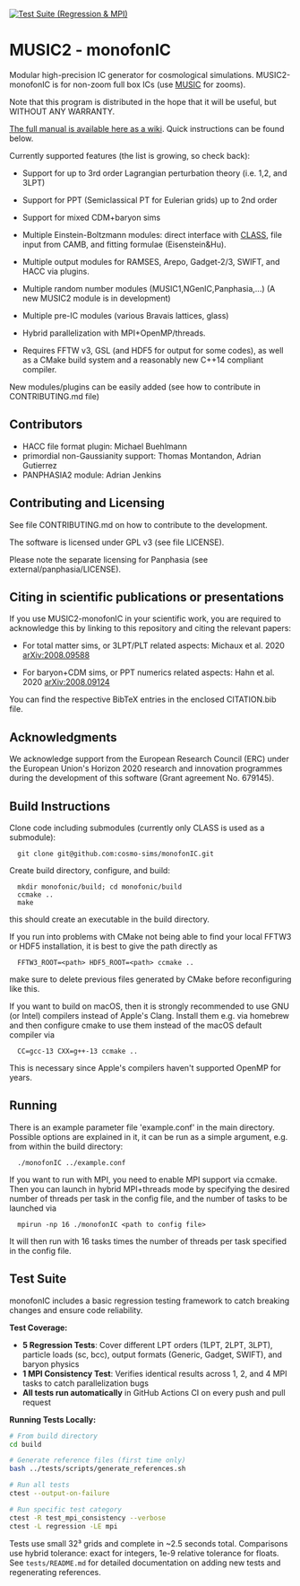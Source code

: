 [![Test Suite (Regression & MPI)](https://github.com/ohahn/monofonIC/actions/workflows/cmake-multi-platform.yml/badge.svg)](https://github.com/ohahn/monofonIC/actions/workflows/cmake-multi-platform.yml)

# MUSIC2 - monofonIC
Modular high-precision IC generator for cosmological simulations. MUSIC2-monofonIC is for non-zoom full box ICs (use [MUSIC](https://github.com/cosmo-sims/MUSIC2) for zooms).

Note that this program is distributed in the hope that it will be useful, but WITHOUT ANY WARRANTY.

[The full manual is available here as a wiki](https://github.com/cosmo-sims/monofonIC/wiki). Quick instructions can be found below.

Currently supported features (the list is growing, so check back):

- Support for up to 3rd order Lagrangian perturbation theory (i.e. 1,2, and 3LPT)

- Support for PPT (Semiclassical PT for Eulerian grids) up to 2nd order

- Support for mixed CDM+baryon sims 

- Multiple Einstein-Boltzmann modules: direct interface with [CLASS](https://lesgourg.github.io/class_public/class.html), file input from CAMB, and fitting formulae (Eisenstein&Hu).

- Multiple output modules for RAMSES, Arepo, Gadget-2/3, SWIFT, and HACC via plugins.

- Multiple random number modules (MUSIC1,NGenIC,Panphasia,...) (A new MUSIC2 module is in development)

- Multiple pre-IC modules (various Bravais lattices, glass)

- Hybrid parallelization with MPI+OpenMP/threads.
    
- Requires FFTW v3, GSL (and HDF5 for output for some codes), as well as a CMake build system and a reasonably new C++14 compliant compiler.

New modules/plugins can be easily added (see how to contribute in CONTRIBUTING.md file)

## Contributors
- HACC file format plugin: Michael Buehlmann
- primordial non-Gaussianity support: Thomas Montandon, Adrian Gutierrez
- PANPHASIA2 module: Adrian Jenkins

## Contributing and Licensing

See file CONTRIBUTING.md on how to contribute to the development. 

The software is licensed under GPL v3 (see file LICENSE). 

Please note the separate licensing for Panphasia (see external/panphasia/LICENSE).


## Citing in scientific publications or presentations

If you use MUSIC2-monofonIC in your scientific work, you are required to acknowledge this by linking to this repository and citing the relevant papers:

- For total matter sims, or 3LPT/PLT related aspects: Michaux et al. 2020 [arXiv:2008.09588](https://arxiv.org/abs/2008.09588)

- For baryon+CDM sims, or PPT numerics related aspects: Hahn et al. 2020 [arXiv:2008.09124](https://arxiv.org/abs/2008.09124)

You can find the respective BibTeX entries in the enclosed CITATION.bib file.

## Acknowledgments

We acknowledge support from the European Research Council (ERC) under the European Union's Horizon 2020 research and innovation programmes during the development of this software (Grant agreement No. 679145).


## Build Instructions
Clone code including submodules (currently only CLASS is used as a submodule):

```
  git clone git@github.com:cosmo-sims/monofonIC.git
```

Create build directory, configure, and build:

```
  mkdir monofonic/build; cd monofonic/build
  ccmake ..
  make
```

this should create an executable in the build directory. 

If you run into problems with CMake not being able to find your local FFTW3 or HDF5 installation, it is best to give the path directly as

```
  FFTW3_ROOT=<path> HDF5_ROOT=<path> ccmake ..
```

make sure to delete previous files generated by CMake before reconfiguring like this.

If you want to build on macOS, then it is strongly recommended to use GNU (or Intel) compilers instead of Apple's Clang. Install them e.g. 
via homebrew and then configure cmake to use them instead of the macOS default compiler via

```
  CC=gcc-13 CXX=g++-13 ccmake ..
```

This is necessary since Apple's compilers haven't supported OpenMP for years.

## Running

There is an example parameter file 'example.conf' in the main directory. Possible options are explained in it, it can be run
as a simple argument, e.g. from within the build directory:

```
  ./monofonIC ../example.conf
```

If you want to run with MPI, you need to enable MPI support via ccmake. Then you can launch in hybrid MPI+threads mode by
specifying the desired number of threads per task in the config file, and the number of tasks to be launched via

```
  mpirun -np 16 ./monofonIC <path to config file>
```

It will then run with 16 tasks times the number of threads per task specified in the config file.

## Test Suite

monofonIC includes a basic regression testing framework to catch breaking changes and ensure code reliability.

**Test Coverage:**
- **5 Regression Tests**: Cover different LPT orders (1LPT, 2LPT, 3LPT), particle loads (sc, bcc), output formats (Generic, Gadget, SWIFT), and baryon physics
- **1 MPI Consistency Test**: Verifies identical results across 1, 2, and 4 MPI tasks to catch parallelization bugs
- **All tests run automatically** in GitHub Actions CI on every push and pull request

**Running Tests Locally:**

```bash
# From build directory
cd build

# Generate reference files (first time only)
bash ../tests/scripts/generate_references.sh

# Run all tests
ctest --output-on-failure

# Run specific test category
ctest -R test_mpi_consistency --verbose
ctest -L regression -LE mpi
```

Tests use small 32³ grids and complete in ~2.5 seconds total. Comparisons use hybrid tolerance: exact for integers, 1e-9 relative tolerance for floats. See `tests/README.md` for detailed documentation on adding new tests and regenerating references.
